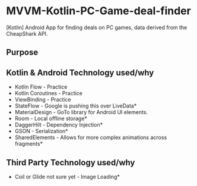 # MVVM-Kotlin-PC-Game-deal-finder
[Kotlin] Android App for finding deals on PC games, data derived from the CheapShark API.

## Purpose 

## Kotlin & Android Technology used/why
- Kotlin Flow - Practice
- Kotlin Coroutines - Practice
- ViewBinding - Practice
- StateFlow - Google is pushing this over LiveData*
- MaterialDesign - GoTo library for Android UI elements.
- Room - Local offline storage*
- DaggerHilt - Dependency Injection*
- GSON - Serialization*
- SharedElements - Allows for more complex animations across fragments*

## Third Party Technology used/why
- Coil or Glide not sure yet - Image Loading*

